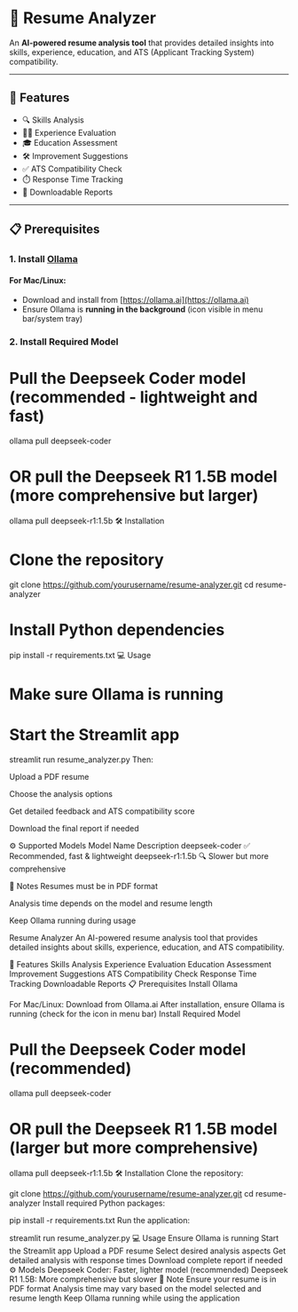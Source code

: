 # 🧠 Resume Analyzer

An **AI-powered resume analysis tool** that provides detailed insights into skills, experience, education, and ATS (Applicant Tracking System) compatibility.

---

## 🚀 Features

- 🔍 Skills Analysis  
- 🧑‍💼 Experience Evaluation  
- 🎓 Education Assessment  
- 🛠️ Improvement Suggestions  
- ✅ ATS Compatibility Check  
- ⏱️ Response Time Tracking  
- 📄 Downloadable Reports  

---

## 📋 Prerequisites

### 1. Install [Ollama](https://ollama.ai)

#### For Mac/Linux:
- Download and install from [https://ollama.ai](https://ollama.ai)
- Ensure Ollama is **running in the background** (icon visible in menu bar/system tray)

### 2. Install Required Model

# Pull the Deepseek Coder model (recommended - lightweight and fast)
ollama pull deepseek-coder

# OR pull the Deepseek R1 1.5B model (more comprehensive but larger)
ollama pull deepseek-r1:1.5b
🛠️ Installation

# Clone the repository
git clone https://github.com/yourusername/resume-analyzer.git
cd resume-analyzer

# Install Python dependencies
pip install -r requirements.txt
💻 Usage

# Make sure Ollama is running

# Start the Streamlit app
streamlit run resume_analyzer.py
Then:

Upload a PDF resume

Choose the analysis options

Get detailed feedback and ATS compatibility score

Download the final report if needed

⚙️ Supported Models
Model Name	Description
deepseek-coder	✅ Recommended, fast & lightweight
deepseek-r1:1.5b	🔍 Slower but more comprehensive

📝 Notes
Resumes must be in PDF format

Analysis time depends on the model and resume length

Keep Ollama running during usage

Resume Analyzer
An AI-powered resume analysis tool that provides detailed insights about skills, experience, education, and ATS compatibility.

🚀 Features
Skills Analysis
Experience Evaluation
Education Assessment
Improvement Suggestions
ATS Compatibility Check
Response Time Tracking
Downloadable Reports
📋 Prerequisites
Install Ollama

For Mac/Linux: Download from Ollama.ai
After installation, ensure Ollama is running (check for the icon in menu bar)
Install Required Model

# Pull the Deepseek Coder model (recommended)
ollama pull deepseek-coder

# OR pull the Deepseek R1 1.5B model (larger but more comprehensive)
ollama pull deepseek-r1:1.5b
🛠️ Installation
Clone the repository:

git clone https://github.com/yourusername/resume-analyzer.git
cd resume-analyzer
Install required Python packages:

pip install -r requirements.txt
Run the application:

streamlit run resume_analyzer.py
💻 Usage
Ensure Ollama is running
Start the Streamlit app
Upload a PDF resume
Select desired analysis aspects
Get detailed analysis with response times
Download complete report if needed
⚙️ Models
Deepseek Coder: Faster, lighter model (recommended)
Deepseek R1 1.5B: More comprehensive but slower
📝 Note
Ensure your resume is in PDF format
Analysis time may vary based on the model selected and resume length
Keep Ollama running while using the application
